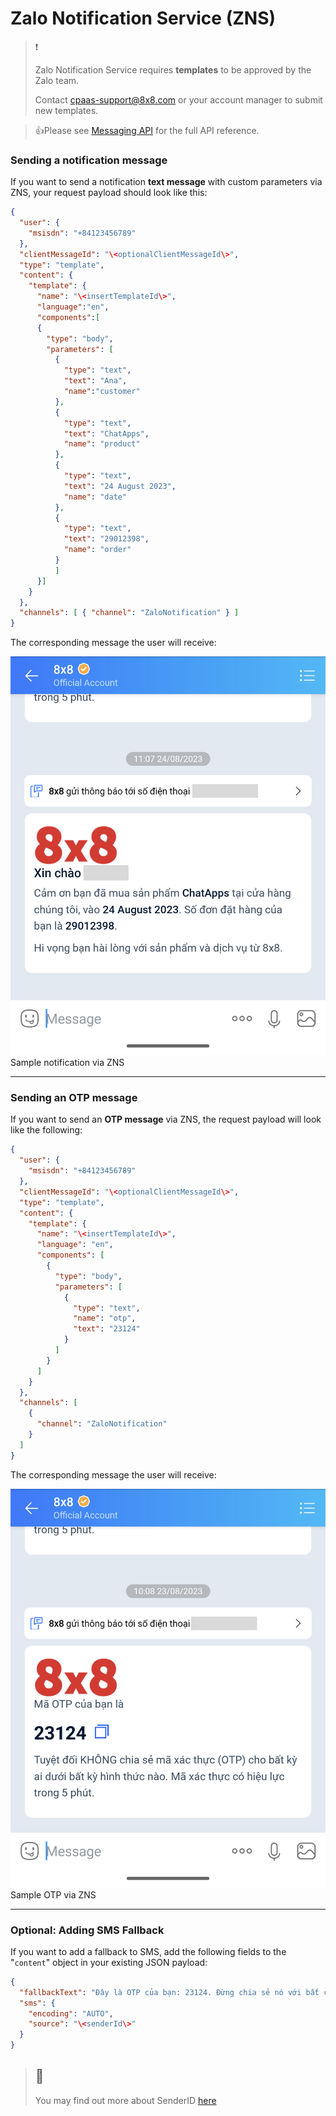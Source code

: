 # Zalo Notification Service (ZNS)

> ❗️
>
> Zalo Notification Service requires **templates** to be approved by the Zalo team.  
>
> Contact [cpaas-support@8x8.com](mailto:cpaas-support@8x8.com) or your account manager to submit new templates.
>
>

> 👍Please see [Messaging API](/connect/reference/send-message) for the full API reference.
>
>

### Sending a notification message

If you want to send a notification  **text message** with custom parameters via ZNS, your request payload should look like this:

```json
{
  "user": {
    "msisdn": "+84123456789"
  },
  "clientMessageId": "\<optionalClientMessageId\>",
  "type": "template",
  "content": {
    "template": {
      "name": "\<insertTemplateId\>",
      "language":"en",
      "components":[
      {
        "type": "body",
        "parameters": [
          {
            "type": "text",
            "text": "Ana",
            "name":"customer"
          },
          {
            "type": "text",
            "text": "ChatApps",
            "name": "product"
          },
          {
            "type": "text",
            "text": "24 August 2023",
            "name": "date"
          },
          {
            "type": "text",
            "text": "29012398",
            "name": "order"
          }
          ]
      }]
    }
  },
  "channels": [ { "channel": "ZaloNotification" } ]
}

```

The corresponding message the user will receive:

![Sample notification via ZNS](../images/cf97cc9-Text_ZNS.png)Sample notification via ZNS

---

### Sending an OTP message

If you want to send an **OTP message** via ZNS, the request payload will look like the following:

```json
{
  "user": {
    "msisdn": "+84123456789"
  },
  "clientMessageId": "\<optionalClientMessageId\>",
  "type": "template",
  "content": {
    "template": {
      "name": "\<insertTemplateId\>",
      "language": "en",
      "components": [
        {
          "type": "body",
          "parameters": [
            {
              "type": "text",
              "name": "otp",
              "text": "23124"
            }
          ]
        }
      ]
    }
  },
  "channels": [
    {
      "channel": "ZaloNotification"
    }
  ]
}

```

The corresponding message the user will receive:

![Sample OTP via ZNS](../images/26f7c2e-OTP_ZNS.png)Sample OTP via ZNS

---

### Optional: Adding SMS Fallback

If you want to add a fallback to SMS, add the following fields to the "`content`" object in your existing JSON payload:

```json
{
  "fallbackText": "Đây là OTP của bạn: 23124. Đừng chia sẻ nó với bất cứ ai.",
  "sms": {
    "encoding": "AUTO",
    "source": "\<senderId\>"
  }
}

```

> 📘
> -
>
> You may find out more about SenderID [here](/connect/docs/getting-started#1-source-sms-senderid)
>
>
